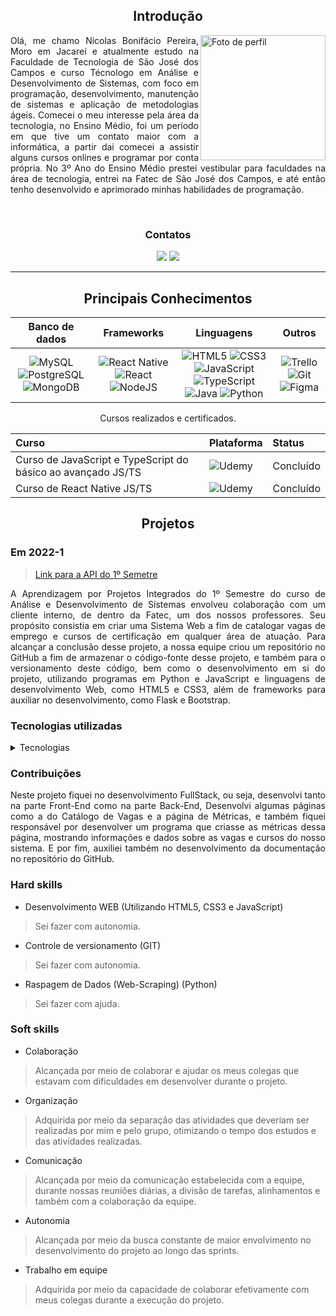 <Div align="center" >

## Introdução

</Div>

<Div align="justify" >

<img align="right" src="https://raw.githubusercontent.com/NicolasPereira06/Portfolio-TG/main/imagens/NicolasPereira06.jpg?token=GHSAT0AAAAAACHE5MFGN3FBQLKJKUAJDTCOZHX54KA" alt="Foto de perfil" width="200"/>

Olá, me chamo Nicolas Bonifácio Pereira, Moro em Jacareí e atualmente estudo na Faculdade de Tecnologia de São José dos Campos e curso Técnologo em Análise e Desenvolvimento de Sistemas, com foco em programação, desenvolvimento, manutenção de sistemas e aplicação de metodologias ágeis. Comecei o meu interesse pela área da tecnologia, no Ensino Médio, foi um período em que tive um contato maior com a informática, a partir dai comecei a assistir alguns cursos onlines e programar por conta própria. No 3º Ano do Ensino Médio prestei vestibular para faculdades na área de tecnologia, entrei na Fatec de São José dos Campos, e até então tenho desenvolvido e aprimorado minhas habilidades de programação.
</Div>

<Div align="center" >

<br>

### Contatos

  <a href= "https://linkedin.com/in/NicolasPereira06" target="_blank"><img src="https://img.shields.io/badge/-LinkedIn-%230077B5?style=for-the-badge&logo=linkedin&logoColor=white" target="_blank"></a> 
  <a href = "https://github.com/NicolasPereira06" target="_blank"><img src="https://img.shields.io/badge/github-%23121011.svg?style=for-the-badge&logo=github&logoColor=white" target="_blank"></a>

<hr />  

## Principais Conhecimentos

 
|Banco de dados|Frameworks|Linguagens|Outros|
| :-------: | :--------: | :----: | :--------: |
| ![MySQL](https://img.shields.io/badge/mysql-%2300f.svg?style=for-the-badge&logo=mysql&logoColor=white) ![PostgreSQL](https://img.shields.io/badge/postgresql-4169e1?style=for-the-badge&logo=postgresql&logoColor=white) ![MongoDB](https://img.shields.io/badge/MongoDB-%234ea94b.svg?style=for-the-badge&logo=mongodb&logoColor=white) | ![React Native](https://img.shields.io/badge/react_native-%2320232a.svg?style=for-the-badge&logo=react&logoColor=%2361DAFB) ![React](https://img.shields.io/badge/react-%2320232a.svg?style=for-the-badge&logo=react&logoColor=%2361DAFB) ![NodeJS](https://img.shields.io/badge/node.js-6DA55F?style=for-the-badge&logo=node.js&logoColor=white)  | ![HTML5](https://img.shields.io/badge/html5-%23E34F26.svg?style=for-the-badge&logo=html5&logoColor=white) ![CSS3](https://img.shields.io/badge/css3-%231572B6.svg?style=for-the-badge&logo=css3&logoColor=white)  ![JavaScript](https://img.shields.io/badge/javascript-%23323330.svg?style=for-the-badge&logo=javascript&logoColor=%23F7DF1E) ![TypeScript](https://img.shields.io/badge/typescript-%23007ACC.svg?style=for-the-badge&logo=typescript&logoColor=white) ![Java](https://img.shields.io/badge/Java-ED8B00?style=for-the-badge&logo=openjdk&logoColor=white) ![Python](https://img.shields.io/badge/python-3670A0?style=for-the-badge&logo=python&logoColor=ffdd54)| ![Trello](https://img.shields.io/badge/Trello-%23026AA7.svg?style=for-the-badge&logo=Trello&logoColor=white) ![Git](https://img.shields.io/badge/git-%23F05033.svg?style=for-the-badge&logo=git&logoColor=white) ![Figma](https://img.shields.io/badge/figma-%23F24E1E.svg?style=for-the-badge&logo=figma&logoColor=white) |


Cursos realizados e certificados.

|   Curso  |  Plataforma  |   Status    |
| :---   | :---    | :---      |
| Curso de JavaScript e TypeScript do básico ao avançado JS/TS |  ![Udemy](https://img.shields.io/badge/Udemy-A435F0?style=for-the-badge&logo=Udemy&logoColor=white)  | Concluído |
| Curso de React Native JS/TS |  ![Udemy](https://img.shields.io/badge/Udemy-A435F0?style=for-the-badge&logo=Udemy&logoColor=white)  | Concluído |

## Projetos

</Div>

### Em 2022-1

<Div align="justify" >

> [Link para a API do 1º Semetre](https://github.com/NicolasPereira06/API--1-ADS)

A Aprendizagem por Projetos Integrados do 1º Semestre do curso de Análise e Desenvolvimento de Sistemas envolveu colaboração com um cliente interno, de dentro da Fatec, um dos nossos professores. Seu propósito consistia em criar uma Sistema Web a fim de catalogar vagas de emprego e cursos de certificação em qualquer área de atuação. Para alcançar a conclusão desse projeto, a nossa equipe criou um repositório no GitHub a fim de armazenar o código-fonte desse projeto, e também para o versionamento deste código, bem como o desenvolvimento em si do projeto, utilizando programas em Python e JavaScript e linguagens de desenvolvimento Web, como HTML5 e CSS3, além de frameworks para auxiliar no desenvolvimento, como Flask e Bootstrap.

</Div>

### Tecnologias utilizadas

 <details><summary>Tecnologias</summary>
   
  <img width="50 rem" src="https://cdn.jsdelivr.net/gh/devicons/devicon/icons/figma/figma-original.svg"/>Figma 
  > Utilizado para desenvolver o protótipo apresentado ao cliente.
  
  <img width="50 rem" src="https://cdn.jsdelivr.net/gh/devicons/devicon/icons/vscode/vscode-original.svg"/> VScode 
  > Utilizado para o desenvolvimento do código de todo o projeto.

  <img width="50 rem" src="https://cdn.jsdelivr.net/gh/devicons/devicon/icons/html5/html5-original.svg"/> HTML 
  > Utilizamos HTML em nosso projeto para a criação da estrutura do catálogo de vagas.

  <img width="50 rem" src="https://cdn.jsdelivr.net/gh/devicons/devicon/icons/css3/css3-original.svg"/> CSS 
  > Utilizamos o CSS para estilizar, assim melhorando a apresentação visual de nossas páginas criadas com HTML. Com o CSS, conseguimos controlar cores, fontes e layout.
  
  <img width="50 rem" src="https://cdn.jsdelivr.net/gh/devicons/devicon/icons/git/git-original.svg"/> Git 
  > Utilizamos o Git devido à sua capacidade de gerenciar e controlar as versões do código-fonte de forma eficiente, possibilitando colaboração, rastreamento de alterações, tornando o desenvolvimento mais organizado e confiável.

  <img width="50 rem" src="https://cdn.jsdelivr.net/gh/devicons/devicon/icons/github/github-original.svg"/> Github 
  > Utilizamos o GitHub para a hospedagem do código-fonte, facilitando o trabalho em equipe, oferecendo controle de versão eficiente e permitindo o gerenciamento dos colaboradores.

  <img width="50 rem" src="https://cdn.jsdelivr.net/gh/devicons/devicon/icons/python/python-original.svg"/> Python 
  > Utilizamos o Python para a raspagem de dados (Web-Scraping) das vagas de emprego e dos cursos pela internet, como por exemplo o Banco Nacional de Empregos.

  <img width="50 rem" src="https://cdn.jsdelivr.net/gh/devicons/devicon/icons/javascript/javascript-original.svg"/> JavaScript 
  > Utilizamos o JavaScript para criar gráficos que mostrassem dados sobre as vagas catalogadas em nosso site.
 </details>
 

### Contribuições

<Div align="justify" >

Neste projeto fiquei no desenvolvimento FullStack, ou seja, desenvolvi tanto na parte Front-End como na parte Back-End, Desenvolvi algumas páginas como a do Catálogo de Vagas e a página de Métricas, e também fiquei responsável por desenvolver um programa que criasse as métricas dessa página, mostrando informações e dados sobre as vagas e cursos do nosso sistema. E por fim, auxiliei também no desenvolvimento da documentação no repositório do GitHub.

</Div>

### Hard skills

* Desenvolvimento WEB (Utilizando HTML5, CSS3 e JavaScript)
> Sei fazer com autonomia.

* Controle de versionamento (GIT)  
> Sei fazer com autonomia.

* Raspagem de Dados (Web-Scraping) (Python)  
> Sei fazer com ajuda.

### Soft skills

* Colaboração
> Alcançada por meio de colaborar e ajudar os meus colegas que estavam com dificuldades em desenvolver durante o projeto.

* Organização 
> Adquirida por meio da separação das atividades que deveriam ser realizadas por mim e pelo grupo, otimizando o tempo dos estudos e das atividades realizadas.

* Comunicação 
> Alcançada por meio da comunicação estabelecida com a equipe, durante nossas reuniões diárias, a divisão de tarefas, alinhamentos e também com a colaboração da equipe.
 
* Autonomia
> Alcançada por meio da busca constante de maior envolvimento no desenvolvimento do projeto ao longo das sprints.

* Trabalho em equipe
> Adquirida por meio da capacidade de colaborar efetivamente com meus colegas durante a execução do projeto.